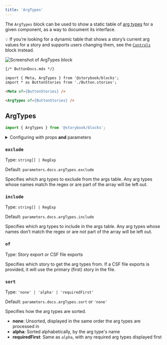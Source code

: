 ```yaml
---
title: 'ArgTypes'
---
```


The `ArgTypes` block can be used to show a static table of [arg types](./argtypes.md) for a given component, as a way to document its interface.

<div class="aside">

💡 If you’re looking for a dynamic table that shows a story’s current arg values for a story and supports users changing them, see the [`Controls`](./doc-block-controls.md) block instead.

</div>

![Screenshot of ArgTypes block](TK)

<!-- prettier-ignore-start -->
```md
{/* ButtonDocs.mdx */}

import { Meta, ArgTypes } from '@storybook/blocks';
import * as ButtonStories from './Button.stories';

<Meta of={ButtonStories} />

<ArgTypes of={ButtonStories} />
```
<!-- prettier-ignore-end -->

## ArgTypes

```js
import { ArgTypes } from '@storybook/blocks';
```

<details>
<summary>Configuring with props <strong>and</strong> parameters</summary>

ℹ️ Like most blocks, the `ArgTypes` block is configured with props in MDX. Many of those props derive their default value from a corresponding [parameter](../writing-stories/parameters.md) in the block's namespace, `parameters.docs.argTypes`.

The following `include` configurations are equivalent:

```js
// Button.stories.js

export default {
  component: Button,
  parameters: {
    docs: {
      argTypes: { include: 'color' },
    },
  },
};
```

<!-- prettier-ignore-start -->
```md
{/* ButtonDocs.mdx */}

<ArgTypes of={ButtonStories} include="color" />
```
<!-- prettier-ignore-end -->

The example above applied the parameter at the [component](../writing-stories/parameters.md#component-parameters) (or meta) level, but it could also be applied at the [project](../writing-stories/parameters.md#global-parameters) or [story](../writing-stories/parameters.md#story-parameters) level.

</details>

### `exclude`

Type: `string[] | RegExp`

Default: `parameters.docs.argTypes.exclude`

Specifies which arg types to exclude from the args table. Any arg types whose names match the regex or are part of the array will be left out.

### `include`

Type: `string[] | RegExp`

Default: `parameters.docs.argTypes.include`

Specifies which arg types to include in the args table. Any arg types whose names don’t match the regex or are not part of the array will be left out.

### `of`

Type: Story export or CSF file exports

Specifies which story to get the arg types from. If a CSF file exports is provided, it will use the primary (first) story in the file.

### `sort`

Type: `'none' | 'alpha' | 'requiredFirst'`

Default: `parameters.docs.argTypes.sort` or `'none'`

Specifies how the arg types are sorted.

- **none**: Unsorted, displayed in the same order the arg types are processed in
- **alpha**: Sorted alphabetically, by the arg type's name
- **requiredFirst**: Same as `alpha`, with any required arg types displayed first
